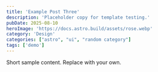 ```yaml
---
title: 'Example Post Three'
description: 'Placeholder copy for template testing.'
pubDate: 2025-08-10
heroImage: 'https://docs.astro.build/assets/rose.webp'
category: 'Design'
categories: ["astro", "ui", "random category"]
tags: ['demo']
---
```


Short sample content. Replace with your own.


